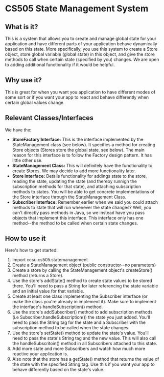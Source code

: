 <h1>CS505 State Management System</h1>
<h2>What is it?</h2>
<p>This is a system that allows you to create and manage global state for
your application and have different parts of your application behave
dynamically based on this state. More specifically, you use this system to
create a Store object, store global variable (global state) in this object, and
give the store methods to call when certain state (specified by you) changes.
We are open to adding additional functionality if it would be helpful.</p>
<h2>Why use it?</h2>
<p>This is great for when you want you application to have different modes
of some sort or if you want your app to react and behave differently when certain
global values change.
<h2>Relevant Classes/Interfaces</h2>
We have the:
<ul>
	<li><strong>StoreFactory Interface:</strong> This is the interface implemented
	by the StateManagement class (see below). It specifies a method for creating
	Store objects (Stores store the global state, see below). The main reason for this
	interface is to follow the Factory design pattern. It has little other use.</li>
	<li><strong>StateManagement Class:</strong> This will definitely have the
	functionality to create Stores. We may decide to add  more functionality later.</li>
	<li><strong>Store Interface:</strong> Details functionality for addings state
	to the store, reading the state, updating the state (and thereby runnign the
	subscription methods for that state), and attaching subscription methods to states.
	You will be able to get concrete implementations of the Store interface
	through the StateManagement Class.</li>
	<li><strong>Subscriber Interface:</strong> Remember earlier when we said you
	could attach methods to state that will run whenever the state changes? Well, you
	can't directly pass methods in Java, so we instead have you pass objects that
	implement this interface. This interface only has one method--the method to
	be called when certain state changes.</li>
</ul>
<h2>How to use it</h2>
Here's how to get started:
<ol>
	<li>Import ccsu.cs505.statemanagement</li>
	<li>Create a StateManagement object (public constructor--no parameters)</li>
	<li>Create a store by calling the StateManagement object's createStore() method
	(returns a Store).</li>
	<li>Use the store's addState() method to create state values to be stored there.
	You'll need to pass a String for later referencing the state variable and an initial
	value for that variable.</li>
	<li>Create at least one class implementing the Subscriber interface (or make
	the class you're already in implement it). Make sure to implement the interface's
	handleSubscription() method.</li>
	<li>Use the store's addSubscriber() method to add subscription methods (i.e
	Subscriber.handleSubscription()) the state you just added. You'll need to pass the String
	tag for the state and a Subscriber with the subscription method to be called when the
	state changes.</li>
	<li>Use the store's setState() method to update the state's value. You'll need
	to pass the state's String tag and the new value. This will also call the
	handleSubscritoin() method in all Subscribers attached to this state.</li>
	<li>Add more state and more Subscribers and watch how much more reactive
	your application is.</li>
	<li>Also note that the store has a getState() method that returns the value
	of the state with the specified String tag. Use this if you want your app to
	behave differently based on the state's value.</li>
</ol>
